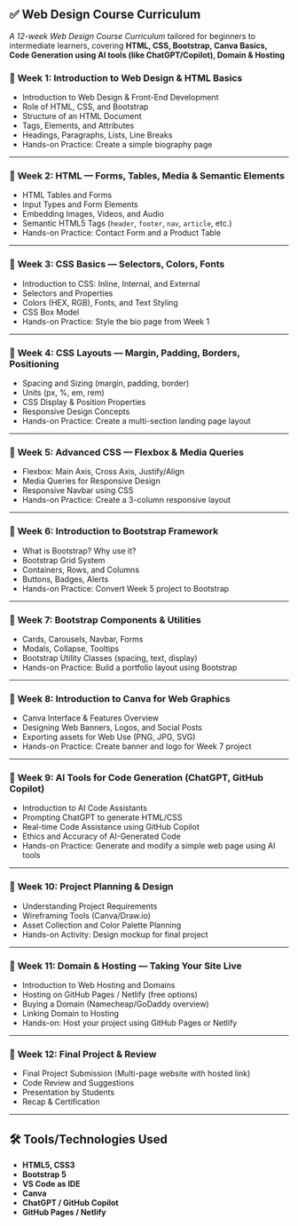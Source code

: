 ## ✅ **Web Design Course Curriculum**

_A 12-week Web Design Course Curriculum_ tailored for beginners to intermediate learners, covering **HTML, CSS, Bootstrap, Canva Basics, Code Generation using AI tools (like ChatGPT/Copilot), Domain & Hosting**

### 📅 **Week 1: Introduction to Web Design & HTML Basics**

- Introduction to Web Design & Front-End Development
- Role of HTML, CSS, and Bootstrap
- Structure of an HTML Document
- Tags, Elements, and Attributes
- Headings, Paragraphs, Lists, Line Breaks
- Hands-on Practice: Create a simple biography page

---

### 📅 **Week 2: HTML — Forms, Tables, Media & Semantic Elements**

- HTML Tables and Forms
- Input Types and Form Elements
- Embedding Images, Videos, and Audio
- Semantic HTML5 Tags (`header`, `footer`, `nav`, `article`, etc.)
- Hands-on Practice: Contact Form and a Product Table

---

### 📅 **Week 3: CSS Basics — Selectors, Colors, Fonts**

- Introduction to CSS: Inline, Internal, and External
- Selectors and Properties
- Colors (HEX, RGB), Fonts, and Text Styling
- CSS Box Model
- Hands-on Practice: Style the bio page from Week 1

---

### 📅 **Week 4: CSS Layouts — Margin, Padding, Borders, Positioning**

- Spacing and Sizing (margin, padding, border)
- Units (px, %, em, rem)
- CSS Display & Position Properties
- Responsive Design Concepts
- Hands-on Practice: Create a multi-section landing page layout

---

### 📅 **Week 5: Advanced CSS — Flexbox & Media Queries**

- Flexbox: Main Axis, Cross Axis, Justify/Align
- Media Queries for Responsive Design
- Responsive Navbar using CSS
- Hands-on Practice: Create a 3-column responsive layout

---

### 📅 **Week 6: Introduction to Bootstrap Framework**

- What is Bootstrap? Why use it?
- Bootstrap Grid System
- Containers, Rows, and Columns
- Buttons, Badges, Alerts
- Hands-on Practice: Convert Week 5 project to Bootstrap

---

### 📅 **Week 7: Bootstrap Components & Utilities**

- Cards, Carousels, Navbar, Forms
- Modals, Collapse, Tooltips
- Bootstrap Utility Classes (spacing, text, display)
- Hands-on Practice: Build a portfolio layout using Bootstrap

---

### 📅 **Week 8: Introduction to Canva for Web Graphics**

- Canva Interface & Features Overview
- Designing Web Banners, Logos, and Social Posts
- Exporting assets for Web Use (PNG, JPG, SVG)
- Hands-on Practice: Create banner and logo for Week 7 project

---

### 📅 **Week 9: AI Tools for Code Generation (ChatGPT, GitHub Copilot)**

- Introduction to AI Code Assistants
- Prompting ChatGPT to generate HTML/CSS
- Real-time Code Assistance using GitHub Copilot
- Ethics and Accuracy of AI-Generated Code
- Hands-on Practice: Generate and modify a simple web page using AI tools

---

### 📅 **Week 10: Project Planning & Design**

- Understanding Project Requirements
- Wireframing Tools (Canva/Draw\.io)
- Asset Collection and Color Palette Planning
- Hands-on Activity: Design mockup for final project

---

### 📅 **Week 11: Domain & Hosting — Taking Your Site Live**

- Introduction to Web Hosting and Domains
- Hosting on GitHub Pages / Netlify (free options)
- Buying a Domain (Namecheap/GoDaddy overview)
- Linking Domain to Hosting
- Hands-on: Host your project using GitHub Pages or Netlify

---

### 📅 **Week 12: Final Project & Review**

- Final Project Submission (Multi-page website with hosted link)
- Code Review and Suggestions
- Presentation by Students
- Recap & Certification

---

## 🛠️ **Tools/Technologies Used**

- **HTML5, CSS3**
- **Bootstrap 5**
- **VS Code as IDE**
- **Canva**
- **ChatGPT / GitHub Copilot**
- **GitHub Pages / Netlify**
